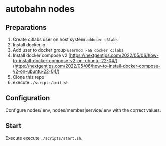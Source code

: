 # autobahn nodes

## Preparations
1. Create c3labs user on host system `adduser c3labs`
1. Install docker.io
1. Add user to docker group `usermod -aG docker c3labs`
1. Install docker compose v2 [https://nextgentips.com/2022/05/06/how-to-install-docker-compose-v2-on-ubuntu-22-04/](https://nextgentips.com/2022/05/06/how-to-install-docker-compose-v2-on-ubuntu-22-04/)
1. Clone this repo
1. execute `./scripts/init.sh`

## Configuration
Configure nodes/.env, nodes/member|service/.env with the correct values.

## Start
Execute execute `./scripts/start.sh`.